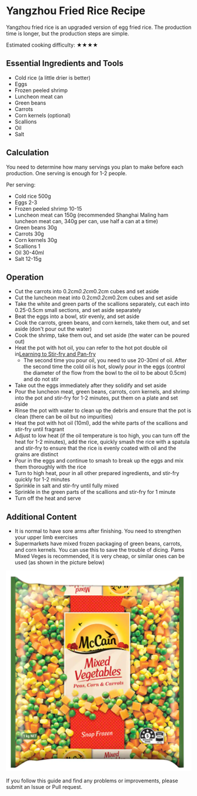 # Yangzhou Fried Rice Recipe

Yangzhou fried rice is an upgraded version of egg fried rice. The production time is longer, but the production steps are simple.

Estimated cooking difficulty: ★★★★

## Essential Ingredients and Tools

- Cold rice (a little drier is better)
- Eggs
- Frozen peeled shrimp
- Luncheon meat can
- Green beans
- Carrots
- Corn kernels (optional)
- Scallions
- Oil
- Salt

## Calculation

You need to determine how many servings you plan to make before each production. One serving is enough for 1-2 people.

Per serving:

- Cold rice 500g
- Eggs 2-3
- Frozen peeled shrimp 10-15
- Luncheon meat can 150g (recommended Shanghai Maling ham luncheon meat can, 340g per can, use half a can at a time)
- Green beans 30g
- Carrots 30g
- Corn kernels 30g
- Scallions 1
- Oil 30-40ml
- Salt 12-15g

## Operation

- Cut the carrots into 0.2cm*0.2cm*0.2cm cubes and set aside
- Cut the luncheon meat into 0.2cm*0.2cm*0.2cm cubes and set aside
- Take the white and green parts of the scallions separately, cut each into 0.25-0.5cm small sections, and set aside separately
- Beat the eggs into a bowl, stir evenly, and set aside
- Cook the carrots, green beans, and corn kernels, take them out, and set aside (don't pour out the water)
- Cook the shrimp, take them out, and set aside (the water can be poured out)
- Heat the pot with hot oil, you can refer to the hot pot double oil in[Learning to Stir-fry and Pan-fry](../../../tips/learn/学习炒与煎.md)
  - The second time you pour oil, you need to use 20-30ml of oil. After the second time the cold oil is hot, slowly pour in the eggs (control the diameter of the flow from the bowl to the oil to be about 0.5cm) and do not stir
- Take out the eggs immediately after they solidify and set aside
- Pour the luncheon meat, green beans, carrots, corn kernels, and shrimp into the pot and stir-fry for 1-2 minutes, put them on a plate and set aside
- Rinse the pot with water to clean up the debris and ensure that the pot is clean (there can be oil but no impurities)
- Heat the pot with hot oil (10ml), add the white parts of the scallions and stir-fry until fragrant
- Adjust to low heat (if the oil temperature is too high, you can turn off the heat for 1-2 minutes), add the rice, quickly smash the rice with a spatula and stir-fry to ensure that the rice is evenly coated with oil and the grains are distinct
- Pour in the eggs and continue to smash to break up the eggs and mix them thoroughly with the rice
- Turn to high heat, pour in all other prepared ingredients, and stir-fry quickly for 1-2 minutes
- Sprinkle in salt and stir-fry until fully mixed
- Sprinkle in the green parts of the scallions and stir-fry for 1 minute
- Turn off the heat and serve

## Additional Content

- It is normal to have sore arms after finishing. You need to strengthen your upper limb exercises
- Supermarkets have mixed frozen packaging of green beans, carrots, and corn kernels. You can use this to save the trouble of dicing. Pams Mixed Veges is recommended, it is very cheap, or similar ones can be used (as shown in the picture below)

![Pams Mixed Veges](./veg.png)

If you follow this guide and find any problems or improvements, please submit an Issue or Pull request.
